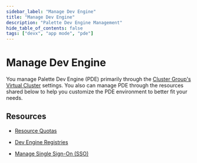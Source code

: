 ```yaml
---
sidebar_label: "Manage Dev Engine"
title: "Manage Dev Engine"
description: "Palette Dev Engine Management"
hide_table_of_contents: false
tags: ["devx", "app mode", "pde"]
---
```


# Manage Dev Engine

You manage Palette Dev Engine (PDE) primarily through the [Cluster Group's Virtual Cluster](../../clusters/cluster-groups/cluster-groups.md) settings. You also can manage PDE through the resources shared below to help you customize the PDE environment to better fit your needs.

## Resources

- [Resource Quotas](resource-quota.md)

- [Dev Engine Registries](registries.md)

- [Manage Single Sign-On (SSO)](sso.md)
